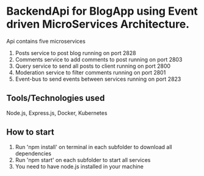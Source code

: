 # BackendApi for BlogApp using Event driven MicroServices Architecture.
Api contains five microservices 
1. Posts service to post blog running on port 2828
2. Comments service to add comments to post running on port 2803
3. Query service to send all posts to client running on port 2800
4. Moderation service to filter comments running on port 2801
5. Event-bus to send events between services running on port 2823

## Tools/Technologies used
Node.js, Express.js, Docker, Kubernetes

## How to start
1. Run 'npm install' on terminal in each subfolder to download all dependencies  
2. Run 'npm start' on each subfolder to start all services
3. You need to have node.js installed in your machine

